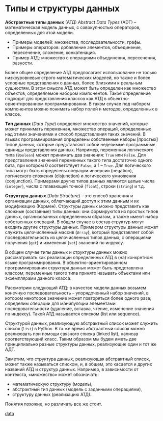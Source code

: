 # Типы и структуры данных

**Абстрактные типы данных** (АТД) *Abstract Data Types* (ADT) – математическая модель данных, с совокупностью операторов, определенных для этой модели. 
- Примеры моделей: множества, последовательности, графы. 
- Примеры операторов: добавление элементов, объединение, пересечение, сложение, конкатенация. 
- Пример АТД: множество с операциями объединения, пересечения, разности. 

Более общее определение АТД предполагает использование не только низкоуровневых строго математических моделей, но также и более условные представления о данных, более близкими к реальным сущностям. В этом смысле АТД может быть определен как множество объектов, определяемое набором компонентов. Такое определение подходит для представления классов как АТД в объектно-ориентированном программировании. В таком случае под набором компонентов можно понимать набор полей и методов, определенных в классе.

**Тип данных** (*Data Type*) определяет множество значений, которые может принимать переменная, множество операций, определенных над этими значениями и способ представления таких значений. В языках программирования определены собственные наборы [простых] типов данных, которые представляют собой неделимые программные единицы представления данных. Например, переменная логического типа (`Boolean`) может принимать два значения: `True` или `False`. Для представления значений переменных такого типа достаточно одного бита, при котором $0$ соответствует `False`, а $1$ – `True`. Для логического типа могут быть определены операции инверсии (negation), логического сложения (disjunction) и логического умножения (conjunction). Примерами других типов данных являются целые числа (`integer`), числа с плавающей точкой (`float`), строки (`string`) и т.д.

**Структура данных** (*Data Structure*) – это способ хранения и организации данных, облегчающий доступ к этим данным и их модификацию (Кормен).  Структуры данных можно представить как сложные (составные) типы данных: они формируются из простых типов данных, организованных определенным образом, а также имеют набор собственных операций. В общем случае в состав структур могут входить другие структуры данных. Примером структуры данных может служить целочисленный массив (`Array`), который представляет собой последовательность из целочисленных типов данных, с операциями получения (`get`) и изменения (`set`) значений по индексу.

В общем случае типы данных и структуры данных можно рассматривать как реализации определенных АТД в (на) конкретном языке программирования. В объектно-ориентированном программировании структура данных может быть представлена классом; переменные такого типа принято называть объектами или экземплярами данного класса.

Рассмотрим следующий АТД: в качестве модели данных возьмем конечную последовательность – упорядоченный набор значений, в котором некоторое значение может повторяться более одного раза; определим операции для манипуляции элементами последовательности (удаление, вставка, чтение, изменение значения по индексу). Такой АТД называется списком (list или sequence).

Структурой данных, реализующую абстрактный список может служить список (`list`) в Python. В то же время абстрактный список можно реализовать при помощи связного списка (linked list), написав соответствующий класс. Таким образом мы будем иметь две принципиально разные структуры данных, реализующие один и тот же АДТ.

Заметим, что структура данных, реализующая абстрактный список, может также называться списком, и, в общем, это касается и других названий АТД и структур данных. Например, в зависимости от контекста, «множество» может обозначать: 
- математическую структуру (модель),
- абстрактный тип данных (модель с заданными операциями),
- структуру данных (реализацию АТД).

Понятия похожие, но различать все же стоит. 

[data](https://phoenixnap.com/kb/wp-content/uploads/2022/10/data-structures-types-classification.png)
